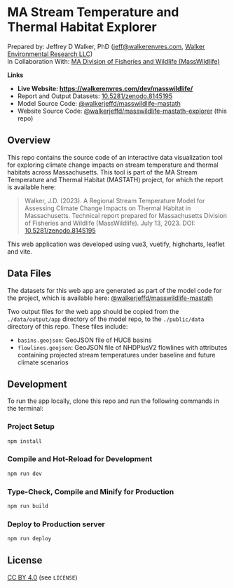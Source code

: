 MA Stream Temperature and Thermal Habitat Explorer
==================================================

Prepared by: Jeffrey D Walker, PhD (<jeff@walkerenvres.com>, [Walker Environmental Research LLC](https://walkerenvres.com))  
In Collaboration With: [MA Division of Fisheries and Wildlife (MassWildlife)](https://www.mass.gov/orgs/division-of-fisheries-and-wildlife)

**Links**

- **Live Website: https://walkerenvres.com/dev/masswildlife/**
- Report and Output Datasets: [10.5281/zenodo.8145195](https://dx.doi.org/10.5281/zenodo.8145195)
- Model Source Code: [@walkerjeffd/masswildlife-mastath](https://github.com/walkerjeffd/masswildlife-mastath)
- Website Source Code: [@walkerjeffd/masswildlife-mastath-explorer](https://github.com/walkerjeffd/masswildlife-mastath-explorer) (this repo)

## Overview

This repo contains the source code of an interactive data visualization tool for exploring climate change impacts on stream temperature and thermal habitats across Massachusetts. This tool is part of the MA Stream Temperature and Thermal Habitat (MASTATH) project, for which the report is available here:

> Walker, J.D. (2023). A Regional Stream Temperature Model for Assessing Climate Change Impacts on Thermal Habitat in Massachusetts. Technical report prepared for Massachusetts Division of Fisheries and Wildlife (MassWildlife). July 13, 2023. DOI: [10.5281/zenodo.8145195](https://dx.doi.org/10.5281/zenodo.8145195)

This web application was developed using vue3, vuetify, highcharts, leaflet and vite.

## Data Files

The datasets for this web app are generated as part of the model code for the project, which is available here: [@walkerjeffd/masswildlife-mastath](https://github.com/walkerjeffd/masswildlife-mastath)

Two output files for the web app should be copied from the `./data/output/app` directory of the model repo, to the `./public/data` directory of this repo. These files include:

- `basins.geojson`: GeoJSON file of HUC8 basins
- `flowlines.geojson`: GeoJSON file of NHDPlusV2 flowlines with attributes containing projected stream temperatures under baseline and future climate scenarios

## Development

To run the app locally, clone this repo and run the following commands in the terminal:

### Project Setup

```sh
npm install
```

### Compile and Hot-Reload for Development

```sh
npm run dev
```

### Type-Check, Compile and Minify for Production

```sh
npm run build
```

### Deploy to Production server

```sh
npm run deploy
```

## License

[CC BY 4.0](https://creativecommons.org/licenses/by/4.0/) (see `LICENSE`)
